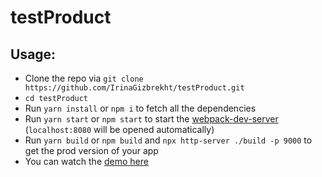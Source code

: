 # testProduct

## Usage:
* Clone the repo via `git clone https://github.com/IrinaGizbrekht/testProduct.git`
* `cd testProduct`
* Run `yarn install` or `npm i` to fetch all the dependencies
* Run `yarn start` or `npm start` to start the [webpack-dev-server](https://github.com/webpack/webpack-dev-server) (`localhost:8080` will be opened automatically)
* Run `yarn build` or `npm build` and `npx http-server ./build -p 9000` to get the prod version of your app
* You can watch the [demo here](https://irinagizbrekht.github.io/testProduct/ "demo")